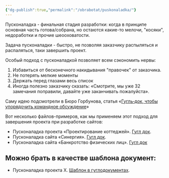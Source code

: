 ```yaml
---
{"dg-publish":true,"permalink":"/obrabotat/puskonaladka/"}
---
```


Пусконаладка - финальная стадия разработки: когда в принципе основная часть готова/собрана, но остаются какие-то мелочи, "косяки", недоработки и прочие шеооховатости. 

Задача пусконаладки - быстро, не позволяя заказчику распыляться и распаляться, таки завершить проект. 

Особый подход с пусконаладкой позволяет всем сэкономить нервы:
1. Избавиться от бесконечного накидывания "правочек" от заказчика.
2. Не потерять мелкие моменты
3. Держать перед глазами весь список
4. Иногда полезно заказчику сказать: «Смотрите, мы уже 32 замечания поправили, давайте уже заканчивать пожалуйста».

Саму идею подсмотрели в Бюро Горбунова, статья «[Гугль‑док, чтобы упорядочить командное обсуждение](https://bureau.ru/soviet/20190515/)»


Вот несколько файлов-примеров, как мы применяем этот подход для завершения проекта при разработке сайтов: 
- Пусконаладка проекта «Проектирование коттеджей». [Гугл док](https://docs.google.com/document/d/1JzWW-zfRx6bG5S-3KYE6Pn0B1HTG1tGFWoO9HjtDWkg/edit?usp=drivesdk).
- Пусконаладка сайта «Синергия». [Гугл док](https://docs.google.com/document/d/1Ine0Ol1WzbcLzLRDefTWySI7RgYoUNzVKtc5okkJENU/edit?usp=drivesdk). 
- Пусконаладка сайта «Банкротство физических лиц». [Гугл док](https://docs.google.com/document/d/18S8DFYvLMNoBZLLnI4gWmaNBAXoWO2D_IYGwVTnitBQ/edit?usp=drivesdk) 

## Можно брать в качестве шаблона документ:
- Пусконаладка проекта X. [Шаблон в гуглодокументах](https://docs.google.com/document/d/1gJrrcXwApqwmuiuwwdTUkiERMCCnqGVVj6zUYJj25go/edit?usp=drivesdk). 